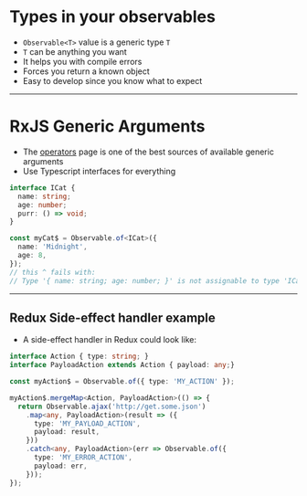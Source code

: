 # Types in your observables

- `Observable<T>` value is a generic type `T`
- `T` can be anything you want
- It helps you with compile errors
- Forces you return a known object
- Easy to develop since you know what to expect

---

# RxJS Generic Arguments

- The [operators](https://github.com/ReactiveX/rxjs/tree/master/src/operator) page is one of the best sources of available generic arguments
- Use Typescript interfaces for everything

```ts
interface ICat {
  name: string;
  age: number;
  purr: () => void;
}

const myCat$ = Observable.of<ICat>({
  name: 'Midnight',
  age: 8,
});
// this ^ fails with:
// Type '{ name: string; age: number; }' is not assignable to type 'ICat'.
```

---

## Redux Side-effect handler example 

- A side-effect handler in Redux could look like:

```ts
interface Action { type: string; }
interface PayloadAction extends Action { payload: any;} 

const myAction$ = Observable.of({ type: 'MY_ACTION' });

myAction$.mergeMap<Action, PayloadAction>(() => {
  return Observable.ajax('http://get.some.json')
    .map<any, PayloadAction>(result => ({
      type: 'MY_PAYLOAD_ACTION',
      payload: result,
    }))
    .catch<any, PayloadAction>(err => Observable.of({
      type: 'MY_ERROR_ACTION',
      payload: err,
    }));
});
```

